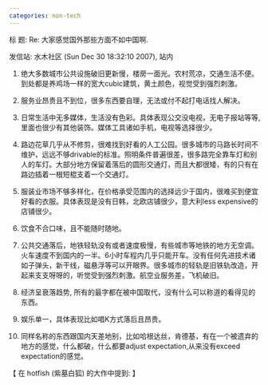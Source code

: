 ```yaml
---
categories: non-tech
---
```

标  题: Re: 大家感觉国外那些方面不如中国啊.

发信站: 水木社区 (Sun Dec 30 18:32:10 2007), 站内



1. 绝大多数城市公共设施破旧更新慢，楼房一面光。农村荒凉，交通生活不便。到处都是养鸡场一样的宽大cubic建筑，黄土颜色，视觉受到强烈刺激。

2. 服务业昂贵且不到位，很多东西要自理，无法或付不起打电话找人解决。

3. 日常生活中无多媒体，生活没有色彩。具体表现公交没电视，无电子报站等等, 里面也很少有其他装饰。媒体工具诸如手机，电视等选择很少。

4. 路边花草几乎从不修剪，很难找到好看的人工公园。很多城市的马路长时间不维护，远远不够drivable的标准。照明条件普遍很差，很多路完全靠车灯和别人的车灯。大部分地方保留着落后的圆形交通灯，而且大都很矮，有的只有在路边插着一根短棍支着一个交通灯。

5. 服装业市场不够多样化，在价格承受范围内的选择远少于国内，很难买到便宜好看的衣服。具体表现是没有日韩，北欧店铺很少，意大利less expensive的店铺很少。

6. 饮食不合口味，且不能随时随地。

7. 公共交通落后，地铁轻轨没有或者速度极慢，有些城市等地铁的地方无空调。火车速度不到国内的一半。6小时车程内几乎只能开车。没有任何先进技术诸如子弹头，新干线，磁悬浮等可以开眼界。很多城市的轻轨是旧铁轨改造，开起来支支呀呀的，听觉受到强烈刺激。航空业服务差，飞机破旧。

8. 经济呈衰落趋势, 所有的最字都在被中国取代，没有什么可以称道的看得见的东西。

9. 娱乐单一，具体表现比如唱K方式落后且昂贵。

10. 同样名称的东西跟国内天差地别，比如哈根达丝，肯德基，有在一个被遗弃的地方的感觉，什么都破，什么都要adjust expectation,从来没有exceed expectation的感觉。



【 在 hotfish (紫墓白狐) 的大作中提到: 】


